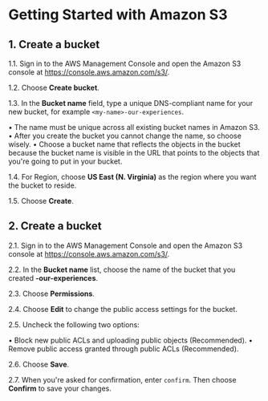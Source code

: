 # Getting Started with Amazon S3

## 1. Create a bucket

1.1\.	Sign in to the AWS Management Console and open the Amazon S3 console at https://console.aws.amazon.com/s3/.

1.2\.	Choose **Create bucket**.

1.3\.	In the **Bucket name** field, type a unique DNS-compliant name for your new bucket, for example `<my-name>-our-experiences`.

•	The name must be unique across all existing bucket names in Amazon S3.
•	After you create the bucket you cannot change the name, so choose wisely.
•	Choose a bucket name that reflects the objects in the bucket because the bucket name is visible in the URL that points to the objects that you're going to put in your bucket.

1.4\.	For Region, choose **US East (N. Virginia)** as the region where you want the bucket to reside.

1.5\.	Choose **Create**.

## 2. Create a bucket

2.1\.	Sign in to the AWS Management Console and open the Amazon S3 console at https://console.aws.amazon.com/s3/.

2.2\.	In the **Bucket name** list, choose the name of the bucket that you created **<my-name>-our-experiences**.

2.3\.	Choose **Permissions**.

2.4\.	Choose **Edit** to change the public access settings for the bucket.

2.5\.	Uncheck the following two options:

•	Block new public ACLs and uploading public objects (Recommended).
•	Remove public access granted through public ACLs (Recommended).

2.6\.	Choose **Save**.

2.7\.	When you're asked for confirmation, enter `confirm`. Then choose **Confirm** to save your changes.
